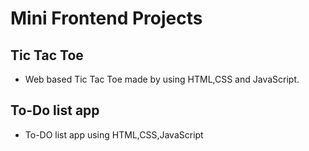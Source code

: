 # Mini Frontend Projects
## Tic Tac Toe
- Web based Tic Tac Toe made by using HTML,CSS and JavaScript.
## To-Do list app 
- To-DO list app using HTML,CSS,JavaScript
